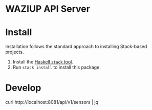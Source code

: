 WAZIUP API Server
=================


 Install
========

Installation follows the standard approach to installing Stack-based projects.

1. Install the [Haskell `stack` tool](http://docs.haskellstack.org/en/stable/README).
2. Run `stack install` to install this package.


Develop
=======

curl http://localhost:8081/api/v1/sensors | jq
